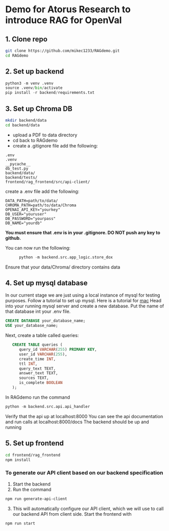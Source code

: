 # Demo for Atorus Research to introduce RAG for OpenVal

## 1. Clone repo

```bash
git clone https://github.com/mikec1233/RAGdemo.git
cd RAGdemo
```

## 2. Set up backend
```python
python3 -m venv .venv
source .venv/bin/activate
pip install -r backend/requirements.txt
```

## 3. Set up Chroma DB
```bash
mkdir backend/data
cd backend/data
```
* upload a PDF to data directory
* cd back to RAGdemo
* create a .gitignore file
add the following:
```
.env
.venv
__pycache__
db_test.py
backend/data/
backend/tests/
frontend/rag_frontend/src/api-client/
```
create a .env file
add the following:
```
DATA_PATH=path/to/data/
CHROMA_PATH=path/to/data/Chroma
OPENAI_API_KEY="yourkey"
DB_USER="youruser"
DB_PASSWORD="yourpass"
DB_NAME="yourdb"
```
**You must ensure that .env is in your .gitignore. DO NOT push any key to github.**
     
You can now run the following:
```python
      python -m backend.src.app_logic.store_dox
```
Ensure that your data/Chroma/ directory contains data

## 4. Set up mysql database
In our current stage we are just using a local instance of mysql for testing purposes.
Follow a tutorial to set up mysql. Here is a tutorial for [mac](https://www.youtube.com/watch?v=iQjmY2Q5n3o&t=245s)
Head into your running mysql server and create a new database. Put the name of that database int your .env file.
```sql
CREATE DATABASE your_database_name;
USE your_database_name;
```
Next, create a table called queries:
```sql
   CREATE TABLE queries (
      query_id VARCHAR(255) PRIMARY KEY,
      user_id VARCHAR(255),
      create_time INT,
      ttl INT,
      query_text TEXT,
      answer_text TEXT,
      sources TEXT,
      is_complete BOOLEAN
   );
```

In RAGdemo run the command
```python
python -m backend.src.api.api_handler
```
Verify that the api up at localhost:8000
You can see the api documentation and run calls at localhost:8000/docs
The backend should be up and running

## 5. Set up frontend
```bash
cd frontend/rag_frontend
npm install
```
### To generate our API client based on our backend specification
1. Start the backend
2. Run the command
```bash
npm run generate-api-client
```
3. This will automatically configure our API client, which we will use to call our backend API from client side.
Start the frontend with
```bash
npm run start
```

   


   
   
   
